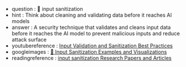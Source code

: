 - question : 🧼 input sanitization
- hint : Think about cleaning and validating data before it reaches AI models
- answer : A security technique that validates and cleans input data before it reaches the AI model to prevent malicious inputs and reduce attack surface
- youtubereference : <a href="https://www.youtube.com/watch?v=kHd23lKHwx4" target="_blank">Input Validation and Sanitization Best Practices</a>
- googleimages : <a href="https://www.google.com/search?q=🧼+input+sanitization+AI+security+machine+learning&tbm=isch" target="_blank">🧼 Input Sanitization Examples and Visualizations</a>
- readingreference : <a href="https://www.google.com/search?q=input sanitization+AI+security+research+papers" target="_blank">input sanitization Research Papers and Articles</a>
